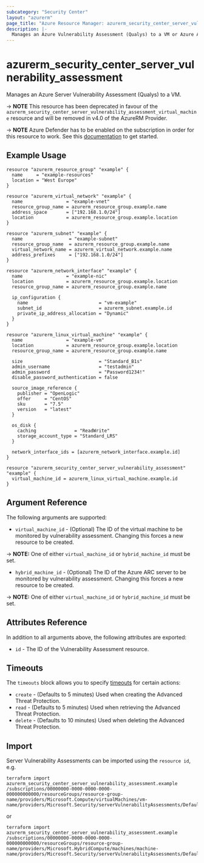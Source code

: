 ```yaml
---
subcategory: "Security Center"
layout: "azurerm"
page_title: "Azure Resource Manager: azurerm_security_center_server_vulnerability_assessment"
description: |-
  Manages an Azure Vulnerability Assessment (Qualys) to a VM or Azure ARC server.
---
```


# azurerm_security_center_server_vulnerability_assessment

Manages an Azure Server Vulnerability Assessment (Qualys) to a VM.

-> **NOTE** This resource has been deprecated in favour of the `azurerm_security_center_server_vulnerability_assessment_virtual_machine` resource and will be removed in v4.0 of the AzureRM Provider.

-> **NOTE** Azure Defender has to be enabled on the subscription in order for this resource to work.
See this [documentation](https://docs.microsoft.com/azure/security-center/security-center-get-started) to get started.

## Example Usage

```hcl
resource "azurerm_resource_group" "example" {
  name     = "example-resources"
  location = "West Europe"
}

resource "azurerm_virtual_network" "example" {
  name                = "example-vnet"
  resource_group_name = azurerm_resource_group.example.name
  address_space       = ["192.168.1.0/24"]
  location            = azurerm_resource_group.example.location
}

resource "azurerm_subnet" "example" {
  name                 = "example-subnet"
  resource_group_name  = azurerm_resource_group.example.name
  virtual_network_name = azurerm_virtual_network.example.name
  address_prefixes     = ["192.168.1.0/24"]
}

resource "azurerm_network_interface" "example" {
  name                = "example-nic"
  location            = azurerm_resource_group.example.location
  resource_group_name = azurerm_resource_group.example.name

  ip_configuration {
    name                          = "vm-example"
    subnet_id                     = azurerm_subnet.example.id
    private_ip_address_allocation = "Dynamic"
  }
}

resource "azurerm_linux_virtual_machine" "example" {
  name                = "example-vm"
  location            = azurerm_resource_group.example.location
  resource_group_name = azurerm_resource_group.example.name

  size                            = "Standard_B1s"
  admin_username                  = "testadmin"
  admin_password                  = "Password1234!"
  disable_password_authentication = false

  source_image_reference {
    publisher = "OpenLogic"
    offer     = "CentOS"
    sku       = "7.5"
    version   = "latest"
  }

  os_disk {
    caching              = "ReadWrite"
    storage_account_type = "Standard_LRS"
  }

  network_interface_ids = [azurerm_network_interface.example.id]
}

resource "azurerm_security_center_server_vulnerability_assessment" "example" {
  virtual_machine_id = azurerm_linux_virtual_machine.example.id
}
```

## Argument Reference

The following arguments are supported:

* `virtual_machine_id` - (Optional) The ID of the virtual machine to be monitored by vulnerability assessment. Changing this forces a new resource to be created.
  
-> **NOTE:** One of either `virtual_machine_id` or `hybrid_machine_id` must be set.

* `hybrid_machine_id` - (Optional) The ID of the Azure ARC server to be monitored by vulnerability assessment. Changing this forces a new resource to be created.
  
-> **NOTE:** One of either `virtual_machine_id` or `hybrid_machine_id` must be set.

## Attributes Reference

In addition to all arguments above, the following attributes are exported:

* `id` - The ID of the Vulnerability Assessment resource.

## Timeouts

The `timeouts` block allows you to specify [timeouts](https://www.terraform.io/docs/configuration/resources.html#timeouts) for certain actions:

* `create` - (Defaults to 5 minutes) Used when creating the Advanced Threat Protection.
* `read` - (Defaults to 5 minutes) Used when retrieving the Advanced Threat Protection.
* `delete` - (Defaults to 10 minutes) Used when deleting the Advanced Threat Protection.

## Import

Server Vulnerability Assessments can be imported using the `resource id`, e.g.

```shell
terraform import azurerm_security_center_server_vulnerability_assessment.example /subscriptions/00000000-0000-0000-0000-000000000000/resourceGroups/resource-group-name/providers/Microsoft.Compute/virtualMachines/vm-name/providers/Microsoft.Security/serverVulnerabilityAssessments/Default
```
or
```shell
terraform import azurerm_security_center_server_vulnerability_assessment.example /subscriptions/00000000-0000-0000-0000-000000000000/resourceGroups/resource-group-name/providers/Microsoft.HybridCompute/machines/machine-name/providers/Microsoft.Security/serverVulnerabilityAssessments/Default
```
